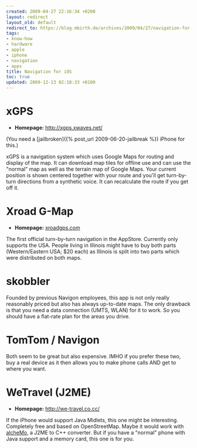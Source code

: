 ```yaml
---
created: 2009-04-27 22:16:34 +0200
layout: redirect
layout_old: default
redirect_to: https://blog.mbirth.de/archives/2009/04/27/navigation-for-ios.html
tags:
- know-how
- hardware
- apple
- iphone
- navigation
- apps
title: Navigation for iOS
toc: true
updated: 2009-12-13 02:18:33 +0100
---
```


xGPS
====

* **Homepage:** <http://xgps.xwaves.net/>

(You need a [jailbroken]({% post_url 2009-06-20-jailbreak %}) iPhone for this.)

xGPS is a navigation system which uses Google Maps for routing and display of the map. It can download map tiles
for offline use and can use the "normal" map as well as the terrain map of Google Maps. Your current position is
shown centered together with your route and you'll get turn-by-turn directions from a synthetic voice. It can
recalculate the route if you get off it.


Xroad G-Map
===========

* **Homepage:** [xroadgps.com](http://www.xroadgps.com/LinkClick.aspx?link=2463&tabid=2463)

The first official turn-by-turn navigation in the AppStore. Currently only supports the USA. People living in
Illinois might have to buy both parts (Western/Eastern USA; $20 each) as Illinois is split into two parts which
were distributed on both maps.


skobbler
========

Founded by previous Navigon employees, this app is not only really reasonably priced but also has always
up-to-date maps. The only drawback is that you need a data connection (UMTS, WLAN) for it to work. So you should
have a flat-rate plan for the areas you drive.


TomTom / Navigon
================

Both seem to be great but also expensive. IMHO if you prefer these two, buy a real device as it then allows you
to make phone calls AND get to where you want.


WeTravel (J2ME)
===============

* **Homepage:** <http://we-travel.co.cc/>

If the iPhone would support Java Midlets, this one might be interesting. Completely free and based on
OpenStreetMap. Maybe it would work with [alcheMo](http://www.innaworks.com/alcheMo-for-iPhone.html), a J2ME
to C++ converter. But if you have a "normal" phone with Java support and a memory card, this one is for you.